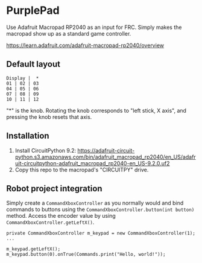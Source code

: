 # PurplePad

Use Adafruit Macropad RP2040 as an input for FRC.
Simply makes the macropad show up as a standard game controller.

https://learn.adafruit.com/adafruit-macropad-rp2040/overview

## Default layout
```
Display |  *
01 | 02 | 03
04 | 05 | 06
07 | 08 | 09
10 | 11 | 12
```

"*" is the knob. Rotating the knob corresponds to "left stick, X axis", and pressing the knob resets that axis.

## Installation

1. Install CircuitPython 9.2:
  https://adafruit-circuit-python.s3.amazonaws.com/bin/adafruit_macropad_rp2040/en_US/adafruit-circuitpython-adafruit_macropad_rp2040-en_US-9.2.0.uf2
2. Copy this repo to the macropad's "CIRCUITPY" drive.

## Robot project integration

Simply create a `CommandXboxController` as you normally would and bind commands to buttons using the `CommandXboxController.button(int button)` method.
Access the encoder value by using `CommandXboxController.getLeftX()`.

```
private CommandXboxController m_keypad = new CommandXboxController(1);
...

m_keypad.getLeftX();
m_keypad.button(0).onTrue(Commands.print("Hello, world!"));

```
